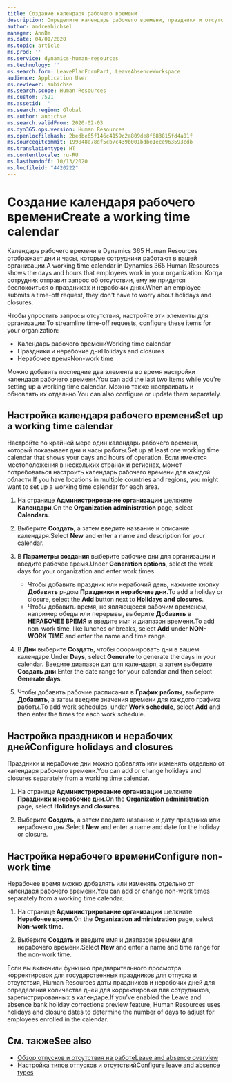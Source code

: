 ```yaml
---
title: Создание календаря рабочего времени
description: Определите календарь рабочего времени, праздники и отсутствие в Dynamics 365 Human Resources.
author: andreabichsel
manager: AnnBe
ms.date: 04/01/2020
ms.topic: article
ms.prod: ''
ms.service: dynamics-human-resources
ms.technology: ''
ms.search.form: LeavePlanFormPart, LeaveAbsenceWorkspace
audience: Application User
ms.reviewer: anbichse
ms.search.scope: Human Resources
ms.custom: 7521
ms.assetid: ''
ms.search.region: Global
ms.author: anbichse
ms.search.validFrom: 2020-02-03
ms.dyn365.ops.version: Human Resources
ms.openlocfilehash: 2bedbe65f146c4159c2a809de8f683815fd4a01f
ms.sourcegitcommit: 199848e78df5cb7c439b001bdbe1ece963593cdb
ms.translationtype: HT
ms.contentlocale: ru-RU
ms.lasthandoff: 10/13/2020
ms.locfileid: "4420222"
---
```

# <a name="create-a-working-time-calendar"></a><span data-ttu-id="95705-103">Создание календаря рабочего времени</span><span class="sxs-lookup"><span data-stu-id="95705-103">Create a working time calendar</span></span>

<span data-ttu-id="95705-104">Календарь рабочего времени в Dynamics 365 Human Resources отображает дни и часы, которые сотрудники работают в вашей организации.</span><span class="sxs-lookup"><span data-stu-id="95705-104">A working time calendar in Dynamics 365 Human Resources shows the days and hours that employees work in your organization.</span></span> <span data-ttu-id="95705-105">Когда сотрудник отправит запрос об отсутствии, ему не придется беспокоиться о праздниках и нерабочих днях.</span><span class="sxs-lookup"><span data-stu-id="95705-105">When an employee submits a time-off request, they don't have to worry about holidays and closures.</span></span>

<span data-ttu-id="95705-106">Чтобы упростить запросы отсутствия, настройте эти элементы для организации:</span><span class="sxs-lookup"><span data-stu-id="95705-106">To streamline time-off requests, configure these items for your organization:</span></span>

- <span data-ttu-id="95705-107">Календарь рабочего времени</span><span class="sxs-lookup"><span data-stu-id="95705-107">Working time calendar</span></span>
- <span data-ttu-id="95705-108">Праздники и нерабочие дни</span><span class="sxs-lookup"><span data-stu-id="95705-108">Holidays and closures</span></span>
- <span data-ttu-id="95705-109">Нерабочее время</span><span class="sxs-lookup"><span data-stu-id="95705-109">Non-work time</span></span>

<span data-ttu-id="95705-110">Можно добавить последние два элемента во время настройки календаря рабочего времени.</span><span class="sxs-lookup"><span data-stu-id="95705-110">You can add the last two items while you're setting up a working time calendar.</span></span> <span data-ttu-id="95705-111">Можно также настраивать и обновлять их отдельно.</span><span class="sxs-lookup"><span data-stu-id="95705-111">You can also configure or update them separately.</span></span>

## <a name="set-up-a-working-time-calendar"></a><span data-ttu-id="95705-112">Настройка календаря рабочего времени</span><span class="sxs-lookup"><span data-stu-id="95705-112">Set up a working time calendar</span></span>

<span data-ttu-id="95705-113">Настройте по крайней мере один календарь рабочего времени, который показывает дни и часы работы.</span><span class="sxs-lookup"><span data-stu-id="95705-113">Set up at least one working time calendar that shows your days and hours of operation.</span></span> <span data-ttu-id="95705-114">Если имеются местоположения в нескольких странах и регионах, может потребоваться настроить календарь рабочего времени для каждой области.</span><span class="sxs-lookup"><span data-stu-id="95705-114">If you have locations in multiple countries and regions, you might want to set up a working time calendar for each area.</span></span>

1. <span data-ttu-id="95705-115">На странице **Администрирование организации** щелкните **Календари**.</span><span class="sxs-lookup"><span data-stu-id="95705-115">On the **Organization administration** page, select **Calendars**.</span></span>

2. <span data-ttu-id="95705-116">Выберите **Создать**, а затем введите название и описание календаря.</span><span class="sxs-lookup"><span data-stu-id="95705-116">Select **New** and enter a name and description for your calendar.</span></span>

3. <span data-ttu-id="95705-117">В **Параметры создания** выберите рабочие дни для организации и введите рабочее время.</span><span class="sxs-lookup"><span data-stu-id="95705-117">Under **Generation options**, select the work days for your organization and enter work times.</span></span> 
   - <span data-ttu-id="95705-118">Чтобы добавить праздник или нерабочий день, нажмите кнопку **Добавить** рядом **Праздники и нерабочие дни**.</span><span class="sxs-lookup"><span data-stu-id="95705-118">To add a holiday or closure, select the **Add** button next to **Holidays and closures**.</span></span>
   - <span data-ttu-id="95705-119">Чтобы добавить время, не являющееся рабочим временем, например обеды или перерывы, выберите **Добавить** в **НЕРАБОЧЕЕ ВРЕМЯ** и введите имя и диапазон времени.</span><span class="sxs-lookup"><span data-stu-id="95705-119">To add non-work time, like lunches or breaks, select **Add** under **NON-WORK TIME** and enter the name and time range.</span></span>

4. <span data-ttu-id="95705-120">В **Дни** выберите **Создать**, чтобы сформировать дни в вашем календаре.</span><span class="sxs-lookup"><span data-stu-id="95705-120">Under **Days**, select **Generate** to generate the days in your calendar.</span></span> <span data-ttu-id="95705-121">Введите диапазон дат для календаря, а затем выберите **Создать дни**.</span><span class="sxs-lookup"><span data-stu-id="95705-121">Enter the date range for your calendar and then select **Generate days**.</span></span>

5. <span data-ttu-id="95705-122">Чтобы добавить рабочие расписания в **График работы**, выберите **Добавить**, а затем введите значения времени для каждого графика работы.</span><span class="sxs-lookup"><span data-stu-id="95705-122">To add work schedules, under **Work schedule**, select **Add** and then enter the times for each work schedule.</span></span>

## <a name="configure-holidays-and-closures"></a><span data-ttu-id="95705-123">Настройка праздников и нерабочих дней</span><span class="sxs-lookup"><span data-stu-id="95705-123">Configure holidays and closures</span></span>

<span data-ttu-id="95705-124">Праздники и нерабочие дни можно добавлять или изменять отдельно от календаря рабочего времени.</span><span class="sxs-lookup"><span data-stu-id="95705-124">You can add or change holidays and closures separately from a working time calendar.</span></span>

1. <span data-ttu-id="95705-125">На странице **Администрирование организации** щелкните **Праздники и нерабочие дни**.</span><span class="sxs-lookup"><span data-stu-id="95705-125">On the **Organization administration** page, select **Holidays and closures**.</span></span>

2. <span data-ttu-id="95705-126">Выберите **Создать**, а затем введите название и дату праздника или нерабочего дня.</span><span class="sxs-lookup"><span data-stu-id="95705-126">Select **New** and enter a name and date for the holiday or closure.</span></span>

## <a name="configure-non-work-time"></a><span data-ttu-id="95705-127">Настройка нерабочего времени</span><span class="sxs-lookup"><span data-stu-id="95705-127">Configure non-work time</span></span>

<span data-ttu-id="95705-128">Нерабочее время можно добавлять или изменять отдельно от календаря рабочего времени.</span><span class="sxs-lookup"><span data-stu-id="95705-128">You can add or change non-work times separately from a working time calendar.</span></span>

1. <span data-ttu-id="95705-129">На странице **Администрирование организации** щелкните **Нерабочее время**.</span><span class="sxs-lookup"><span data-stu-id="95705-129">On the **Organization administration** page, select **Non-work time**.</span></span>

2. <span data-ttu-id="95705-130">Выберите **Создать** и введите имя и диапазон времени для нерабочего времени.</span><span class="sxs-lookup"><span data-stu-id="95705-130">Select **New** and enter a name and time range for the non-work time.</span></span>

<span data-ttu-id="95705-131">Если вы включили функцию предварительного просмотра корректировок для государственных праздников для отпуска и отсутствия, Human Resources даты праздников и нерабочих дней для определения количества дней для корректировки для сотрудников, зарегистрированных в календаре.</span><span class="sxs-lookup"><span data-stu-id="95705-131">If you've enabled the Leave and absence bank holiday corrections preview feature, Human Resources uses holidays and closure dates to determine the number of days to adjust for employees enrolled in the calendar.</span></span>

## <a name="see-also"></a><span data-ttu-id="95705-132">См. также</span><span class="sxs-lookup"><span data-stu-id="95705-132">See also</span></span>

- [<span data-ttu-id="95705-133">Обзор отпусков и отсутствия на работе</span><span class="sxs-lookup"><span data-stu-id="95705-133">Leave and absence overview</span></span>](hr-leave-and-absence-overview.md)
- [<span data-ttu-id="95705-134">Настройка типов отпусков и отсутствий</span><span class="sxs-lookup"><span data-stu-id="95705-134">Configure leave and absence types</span></span>](hr-leave-and-absence-types.md)
